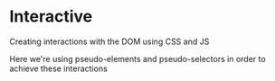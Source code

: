# Interactive
Creating interactions with the DOM using CSS and JS

Here we're using pseudo-elements and pseudo-selectors in order to achieve these interactions
